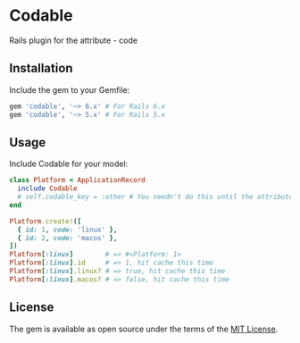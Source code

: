 # Codable
Rails plugin for the attribute - code

## Installation
Include the gem to your Gemfile:
```ruby
gem 'codable', '~> 6.x' # For Rails 6.x
gem 'codable', '~> 5.x' # For Rails 5.x
```

## Usage
Include Codable for your model:
```ruby
class Platform < ApplicationRecord
  include Codable
  # self.codable_key = :other # You needn't do this until the attribute is not `code`
end
```

```ruby
Platform.create!([
  { id: 1, code: 'linux' },
  { id: 2, code: 'macos' },
])
Platform[:linux]        # => #<Platform: 1>
Platform[:linux].id     # => 1, hit cache this time
Platform[:linux].linux? # => true, hit cache this time
Platform[:linux].macos? # => false, hit cache this time
```

## License
The gem is available as open source under the terms of the [MIT License](https://opensource.org/licenses/MIT).
